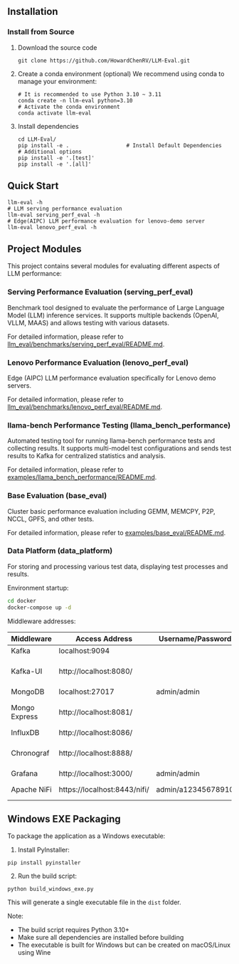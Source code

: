 ## Installation
### Install from Source
1. Download the source code
   ```shell
   git clone https://github.com/HowardChenRV/LLM-Eval.git
   ```

2. Create a conda environment (optional)
   We recommend using conda to manage your environment:
   ```shell
   # It is recommended to use Python 3.10 ~ 3.11
   conda create -n llm-eval python=3.10
   # Activate the conda environment
   conda activate llm-eval
   ```

3. Install dependencies
   ```shell
   cd LLM-Eval/
   pip install -e .                  # Install Default Dependencies
   # Additional options
   pip install -e '.[test]'
   pip install -e '.[all]'           
   ```


## Quick Start
   ```shell
   llm-eval -h
   # LLM serving performance evaluation
   llm-eval serving_perf_eval -h
   # Edge(AIPC) LLM performance evaluation for lenovo-demo server
   llm-eval lenovo_perf_eval -h
   ```

## Project Modules

This project contains several modules for evaluating different aspects of LLM performance:

### Serving Performance Evaluation (serving_perf_eval)

Benchmark tool designed to evaluate the performance of Large Language Model (LLM) inference services. It supports multiple backends (OpenAI, VLLM, MAAS) and allows testing with various datasets.

For detailed information, please refer to [llm_eval/benchmarks/serving_perf_eval/README.md](llm_eval/benchmarks/serving_perf_eval/README.md).

### Lenovo Performance Evaluation (lenovo_perf_eval)

Edge (AIPC) LLM performance evaluation specifically for Lenovo demo servers.

For detailed information, please refer to [llm_eval/benchmarks/lenovo_perf_eval/README.md](llm_eval/benchmarks/lenovo_perf_eval/README.md).

### llama-bench Performance Testing (llama_bench_performance)

Automated testing tool for running llama-bench performance tests and collecting results. It supports multi-model test configurations and sends test results to Kafka for centralized statistics and analysis.

For detailed information, please refer to [examples/llama_bench_performance/README.md](examples/llama_bench_performance/README.md).

### Base Evaluation (base_eval)

Cluster basic performance evaluation including GEMM, MEMCPY, P2P, NCCL, GPFS, and other tests.

For detailed information, please refer to [examples/base_eval/README.md](examples/base_eval/README.md).

### Data Platform (data_platform)

For storing and processing various test data, displaying test processes and results.

Environment startup:
```bash
cd docker
docker-compose up -d
```

Middleware addresses:

| **Middleware**    | **Access Address**           | **Username/Password**  | **Remarks**              |
|-------------------|------------------------------|------------------------|--------------------------|
| Kafka             | localhost:9094               |                        |                          |
| Kafka-UI          | http://localhost:8080/       |                        | Kafka Web Admin Console  |
| MongoDB           | localhost:27017              | admin/admin            |                          |
| Mongo Express     | http://localhost:8081/       |                        | Mongo Web Admin Console  |
| InfluxDB          | http://localhost:8086/       |                        |                          |
| Chronograf        | http://localhost:8888/       |                        | InfluxDB Visualization Plugin |
| Grafana           | http://localhost:3000/       | admin/admin            |                          |
| Apache NiFi       | https://localhost:8443/nifi/ | admin/a12345678910     | Data ETL Tool            |

## Windows EXE Packaging

To package the application as a Windows executable:

1. Install PyInstaller:
```shell
pip install pyinstaller
```

2. Run the build script:
```shell
python build_windows_exe.py
```

This will generate a single executable file in the `dist` folder.

Note:
- The build script requires Python 3.10+
- Make sure all dependencies are installed before building
- The executable is built for Windows but can be created on macOS/Linux using Wine